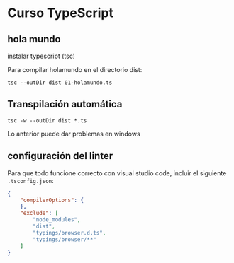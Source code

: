 # Curso TypeScript


## hola mundo

instalar typescript (tsc)

Para compilar holamundo en el directorio dist:

```
tsc --outDir dist 01-holamundo.ts
```


## Transpilación automática

```
tsc -w --outDir dist *.ts
```

Lo anterior puede dar problemas en windows


## configuración del linter
Para que todo funcione correcto con visual studio code, incluir el siguiente `.tsconfig.json`:

```json
{ 
    "compilerOptions": { 
    },
    "exclude": [
        "node_modules",
        "dist",
        "typings/browser.d.ts",
        "typings/browser/**"
    ]
} 
```

